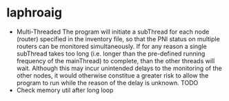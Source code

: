 # laphroaig
- Multi-Threaded
	The program will initiate a subThread for each node (router) specified in the inventory file, so that the PNI status on multiple routers can be monitored simultaneously.
	If for any reason a single subThread takes too long (i.e. longer than the pre-defined running frequency of the mainThread) to complete, than the other threads will wait. Although this may incur unintended delays to the monitoring of the other nodes, it would otherwise constitue a greater risk to allow the program to run while the reason of the delay is unknown.
TODO
- Check memory util after long loop


